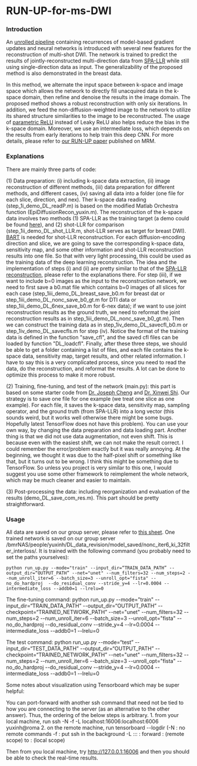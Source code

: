 # RUN-UP-for-ms-DWI

### Introduction
An [unrolled pipeline](https://arxiv.org/abs/1705.08041) containing recurrences of model-based gradient updates and neural networks is introduced with several new features for the reconstruction of multi-shot DWI. The network is trained to predict the results of jointly-reconstructed multi-direction data from [SPA-LLR](https://onlinelibrary.wiley.com/doi/full/10.1002/mrm.28025) while still using single-direction data as input. The generalizability of the proposed method is also demonstrated in the breast data. 

In this method, we alternate the input space between k-space and image space which allows the network to directly fill unacquired data in the k-space domain, then refine and denoise the results in the image domain. The proposed method shows a robust reconstruction with only six iterations. In addition, we feed the non-diffusion-weighted image to the network to utilize its shared structure similarities to the image to be reconstructed. The usage of [parametric ReLU](https://www.cv-foundation.org/openaccess/content_iccv_2015/papers/He_Delving_Deep_into_ICCV_2015_paper.pdf) instead of Leaky ReLU also helps reduce the bias in the k-space domain. Moreover, we use an intermediate loss, which depends on the results from early iterations to help train this deep CNN. For more details, please refer to [our RUN-UP paper]() published on MRM.

### Explanations 
There are mainly three parts of code:

(1) Data preparation: (i) including k-space data extraction, (ii) image reconstruction of different methods, (iii) data preparation for different methods, and different cases, (iv) saving all data into a folder (one file for each slice, direction, and nex). Ther k-space data reading (step_1i_demo_DL_readP.m) is based on the modified Matlab Orchestra function (EpiDiffusionRecon_yuxin.m). The reconstruction of the k-space data involves two methods (1) SPA-LLR as the training target (a demo could be found [here](https://github.com/yuxinhu/SPA-LLR)), and (2) shot-LLR for comparison (step_1ii_demo_DL_shot_LLR.m, shot-LLR serves as target for breast DWI). [BART](https://mrirecon.github.io/bart/) is needed for shot-LLR reconstruction. For each diffusion-encoding direction and slice, we are going to save the corresponding k-space data, sensitivity map, and some other information and shot-LLR reconstruction results into one file. So that with very light processing, this could be used as the training data of the deep learning reconstruction. The idea and the implementation of steps (i) and (ii) are pretty similar to that of the [SPA-LLR reconstruction](https://github.com/yuxinhu/SPA-LLR), please refer to the explanations there. For step (iii), if we want to include b=0 images as the input to the reconstruction network, we need to first save a b0.mat file which contains b=0 images of all slices for each case (step_1iii_demo_DL_breast_save_b0.m for breast dat or step_1iii_demo_DL_nonc_save_b0_gt.m for DTI data or step_1iii_demo_DL_6nex_save_b0.m for 6-nex data); if we want to use joint reconstruction results as the ground truth, we need to reformat the joint reconstruction results as in step_1iii_demo_DL_nonc_save_b0_gt.m). Then we can construct the training data as in step_1iv_demo_DL_savecfl_b0.m or step_1iv_demo_DL_savecfls.m for step (iv). Notice the format of the training data is defined in the function "save_cfl", and the saved cfl files can be loaded by function "DL_loadcfl". Finally, after these three steps, we should be able to get a folder containing a list of files, and each file contains the k-space data, sensitivity map, target results, and other related information. I have to say this is a very complicated process, since you need to read the data, do the reconstruction, and reformat the results. A lot can be done to optimize this process to make it more robust.

(2) Training, fine-tuning, and test of the network (main.py): this part is based on some starter code from [Dr. Joseph Cheng](http://mrsrl.stanford.edu/~jycheng/) and [Dr. Xinwei Shi](http://stanford.edu/~xinweis/). Our strategy is to save one file for one example (we treat one slice as one example). For each file, it saves the k-space data, sensitivity map, sampling operator, and the ground truth (from SPA-LLR) into a long vector (this sounds weird, but it works well otherwise there might be some bugs. Hopefully latest TensorFlow does not have this problem). You can use your own way, by changing the data preparation and data loading part. Another thing is that we did not use data augmentation, not even shift. This is because even with the easiest shift, we can not make the result correct. I could remember the error/problem exactly but it was really annoying. At the beginning, we thought it was due to the half-pixel shift or something like that, but it turns out to be wrong. I think this might be something due to TensorFlow. So unless you project is very similar to this one, I would suggest you use some other framework to reimplement the whole network, which may be much cleaner and easier to maintain.

(3) Post-processing the data: including reorganization and evaluation of the results (demo_DL_save_com_res.m). This part should be pretty straightforward.

### Usage
All data are saved on our group server, please refer to [this sheet](). One trained network is saved on our group server /bmrNAS/people/yuxinh/DL_data_revision/model_saved/nonc_iter6_ki_32filter_interloss/. It is trained with the following command (you probably need to set the paths yourselves):

    python run_up.py --mode="train" --input_dir=“TRAIN_DATA_PATH” --output_dir=“OUTPUT_PATH” --net="unet" --num_filters=32 --num_steps=2 --num_unroll_iter=6 --batch_size=3 --unroll_opt="fista" --no_do_hardproj  --do_residual_conv --stride_y=4 --lr=0.0004 --intermediate_loss --addb0=1 --lrelu=0

The fine-tuning command:
    python run_up.py --mode="train" --input_dir=“TRAIN_DATA_PATH” --output_dir=“OUTPUT_PATH” --checkpoint=“TRAINED_NETWORK_PATH” --net="unet" --num_filters=32 --num_steps=2 --num_unroll_iter=6 --batch_size=3 --unroll_opt="fista" --no_do_hardproj  --do_residual_conv --stride_y=4 --lr=0.0004 --intermediate_loss --addb0=1 --lrelu=0

The test command:
    python run_up.py --mode=“test” --input_dir=“TEST_DATA_PATH” --output_dir=“OUTPUT_PATH”  --checkpoint=“TRAINED_NETWORK_PATH” --net="unet" --num_filters=32 --num_steps=2 --num_unroll_iter=6 --batch_size=3 --unroll_opt="fista" --no_do_hardproj  --do_residual_conv --stride_y=4 --lr=0.0004 --intermediate_loss --addb0=1 --lrelu=0

Some notes about visualization using Tensorboard which may be super helpful:

  You can port-forward with another ssh command that need not be tied to how you are connecting to the server (as an alternative to the other answer). Thus, the ordering of the below steps is arbitrary.
    1. from your local machine, run
      ssh -N -f -L localhost:16006:localhost:6006 yuxinh@roma
    2. on the remote machine, run tensorboard --logdir <path>
    (-N : no remote commands
     -f : put ssh in the background 
     -L <machine1>:<portA>:<machine2>:<portB> : forward <machine2>:<portB> (remote scope) to <machine1>:<portA> (local scope)
  
  Then from you local machine, try http://127.0.0.1:16006 and then you should be able to check the real-time results.













